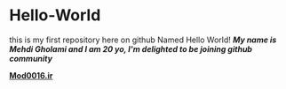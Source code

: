 # Hello-World
this is my first repository here on github Named Hello World!
***My name is Mehdi Gholami and I am 20 yo, I'm delighted to be joining github community***

 **[Mod0016.ir](https:://mod0016.ir)**
